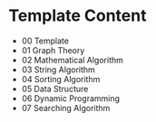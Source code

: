 # Template Content
- 00 Template
- 01 Graph Theory
- 02 Mathematical Algorithm
- 03 String Algorithm
- 04 Sorting Algorithm
- 05 Data Structure
- 06 Dynamic Programming
- 07 Searching Algorithm
